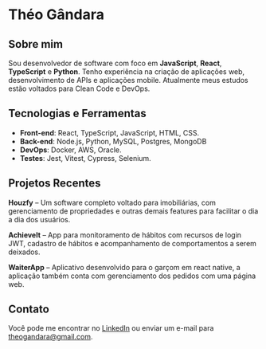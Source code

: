 # Théo Gândara

## Sobre mim
Sou desenvolvedor de software com foco em **JavaScript**, **React**, **TypeScript** e **Python**. Tenho experiência na criação de aplicações web, desenvolvimento de APIs e aplicações mobile. Atualmente meus estudos estão voltados para Clean Code e DevOps.

## Tecnologias e Ferramentas
- **Front-end**: React, TypeScript, JavaScript, HTML, CSS.
- **Back-end**: Node.js, Python, MySQL, Postgres, MongoDB
- **DevOps**: Docker, AWS, Oracle.
- **Testes**: Jest, Vitest, Cypress, Selenium.

## Projetos Recentes
**Houzfy** – Um software completo voltado para imobiliárias, com gerenciamento de propriedades e outras demais features para facilitar o dia a dia dos usuários.

**AchieveIt** – App para monitoramento de hábitos com recursos de login JWT, cadastro de hábitos e acompanhamento de comportamentos a serem deixados.

**WaiterApp** – Aplicativo desenvolvido para o garçom em react native, a aplicação também conta com gerenciamento dos pedidos com uma página web.

## Contato
Você pode me encontrar no [LinkedIn](https://www.linkedin.com/in/theogandara) ou enviar um e-mail para theogandara@gmail.com.

